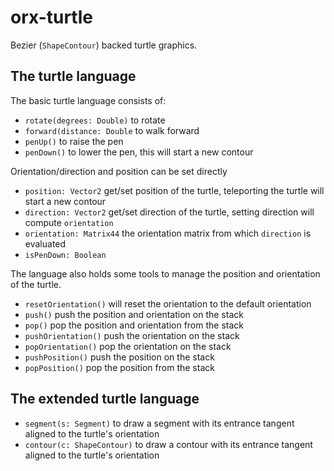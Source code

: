 # orx-turtle

Bezier (`ShapeContour`) backed turtle graphics.

## The turtle language

The basic turtle language consists of:

 * `rotate(degrees: Double)` to rotate
 * `forward(distance: Double` to walk forward
 * `penUp()` to raise the pen 
 * `penDown()` to lower the pen, this will start a new contour

Orientation/direction and position can be set directly
 * `position: Vector2` get/set position of the turtle, teleporting the turtle will start a new contour
 * `direction: Vector2` get/set direction of the turtle, setting direction will compute `orientation`
 * `orientation: Matrix44` the orientation matrix from which `direction` is evaluated
 * `isPenDown: Boolean` 
 
The language also holds some tools to manage the position and orientation of the turtle.

 * `resetOrientation()` will reset the orientation to the default orientation 
 * `push()` push the position and orientation on the stack
 * `pop()` pop the position and orientation from the stack
 * `pushOrientation()` push the orientation on the stack
 * `popOrientation()` pop the orientation on the stack
 * `pushPosition()` push the position on the stack
 * `popPosition()` pop the position from the stack

## The extended turtle language

 * `segment(s: Segment)` to draw a segment with its entrance tangent aligned to the turtle's orientation
 * `contour(c: ShapeContour)` to draw a contour with its entrance tangent aligned to the turtle's orientation
